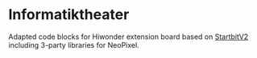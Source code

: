 # Informatiktheater

Adapted code blocks for Hiwonder extension board based on [StartbitV2](https://github.com/Hiwonder/StartbitV2) including 3-party libraries for NeoPixel.
